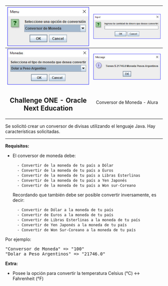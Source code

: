 | <img src="./imagenes/Menu.jpg" width="100%"> | <img src="./imagenes/Ingresar Valor.jpg" width="100%"> |
| :------------------------------------------: | :----------------------------------------------------: |
| <img src="./imagenes/Seleccionar Opcion.jpg" width="100%"> | <img src="./imagenes/Resultado.jpg" width="100%"> |
<h2>Challenge ONE - Oracle Next Education | Conversor de Moneda - Alura</h2>
<p>Se solicitó crear un conversor de divisas utilizando el lenguaje Java. Hay características solicitadas.</p>
<hr/>
<b>Requisitos:</b>
<ul>
<li>El conversor de moneda debe:</li>

      - Convertir de la moneda de tu país a Dólar
      - Convertir de la moneda de tu país a Euros
      - Convertir de la moneda de tu país a Libras Esterlinas
      - Convertir de la moneda de tu país a Yen Japonés
      - Convertir de la moneda de tu país a Won sur-Coreano 
Recordando que también debe ser posible convertir inversamente, es decir:

      - Convertir de Dólar a la moneda de tu país
      - Convertir de Euros a la moneda de tu país
      - Convertir de Libras Esterlinas a la moneda de tu país
      - Convertir de Yen Japonés a la moneda de tu país
      - Convertir de Won Sur-Coreano a la moneda de tu país
</ul>
<p>Por ejemplo:</p>
<pre>
"Conversor de Moneda" => "100"
"Dolar a Peso Argentinos" => "21746.0"
</pre>
<b>Extra:</b>
<ul>
<li>Posee la opción para convertir la temperatura Celsius (°C) <->	Fahrenheit (°F)</li>
</ul>
